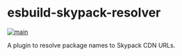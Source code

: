 # esbuild-skypack-resolver

[![main](https://github.com/rodrigo-garcia-leon/esbuild-skypack-resolver/actions/workflows/main.yml/badge.svg?branch=main)](https://github.com/rodrigo-garcia-leon/esbuild-skypack-resolver/actions/workflows/main.yml)

A plugin to resolve package names to Skypack CDN URLs.